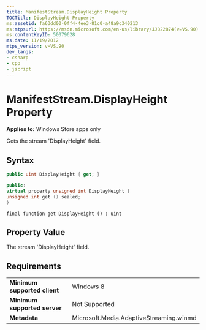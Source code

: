 ```yaml
---
title: ManifestStream.DisplayHeight Property
TOCTitle: DisplayHeight Property
ms:assetid: fa63dd00-0ff4-4ee3-81c0-a48a9c340213
ms:mtpsurl: https://msdn.microsoft.com/en-us/library/JJ822874(v=VS.90)
ms:contentKeyID: 50079628
ms.date: 11/19/2012
mtps_version: v=VS.90
dev_langs:
- csharp
- cpp
- jscript
---
```


# ManifestStream.DisplayHeight Property

**Applies to:** Windows Store apps only

Gets the stream 'DisplayHeight' field.

## Syntax

```csharp
public uint DisplayHeight { get; }
```

```cpp
public:
virtual property unsigned int DisplayHeight {
unsigned int get () sealed;
}
```

```jscript
final function get DisplayHeight () : uint
```

## Property Value

The stream 'DisplayHeight' field.

## Requirements

|||
|--- |--- |
|**Minimum supported client**|Windows 8|
|**Minimum supported server**|Not Supported|
|**Metadata**|Microsoft.Media.AdaptiveStreaming.winmd|

